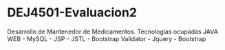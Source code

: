 # DEJ4501-Evaluacion2
Desarrollo de Mantenedor de Medicamentos. Tecnologias ocupadas JAVA WEB - MySQL - JSP - JSTL - Bootstrap Validator - Jquery - Bootstrap
